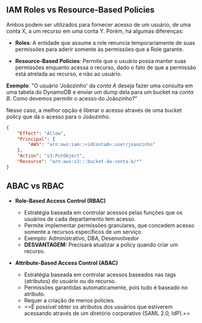 
## IAM Roles vs Resource-Based Policies
Ambos podem ser utilizados para fornecer acesso de um usuário, de uma conta X, a um recurso em uma conta Y. Porém, há algumas diferenças:

- **Roles**: A entidade que assume a role renuncia temporariamente de suas permissões para aderir somente às permissões que a Role garante.

- **Resource-Based Policies**: Permite que o usuário possa manter suas permissões enquanto acessa o recurso, dado o fato de que a permissão está atrelada ao recurso, e não ao usuário.

**Exemplo**: "O usuário 'Joãozinho' da _conta A_ deseja fazer uma consulta em uma tabela do DynamoDB e enviar um dump dela para um bucket na _conta B_.  Como devemos permitir o acesso do Joãozinho?"

Nesse caso, a melhor opção é liberar o acesso através de uma bucket policy que dá o acesso para o Joãozinho. 

```json
{ 
	"Effect": "Allow", 
	"Principal": { 
		"AWS": "arn:aws:iam::<idContaA>:user/joaozinho" 
	},
	"Action": "s3:PutObject",
	"Resource": "arn:aws:s3:::bucket-da-conta-b/*" 
}
```


## ABAC vs RBAC

- **Role-Based Access Control (RBAC)**
	- Estratégia baseada em controlar acessos pelas funções que os usuários de cada departamento tem acesso.
	- Permite implementar permissões granulares, que concedem acesso somente a recursos específicos de um serviço.
	- Exemplo: Administrativo, DBA, Desenvolvedor
	- **DESVANTAGEM:** Precisará atualizar a policy quando criar um recurso.

- **Attribute-Based Access Control (ABAC)**
	- Estratégia baseada em controlar acessos baseados nas tags (atributos) do usuário ou do recurso.
	- Permissões garantidas automaticamente, pois tudo é baseado no atributo.
	- Requer a criação de menos policies.
	- ==É possível obter os atributos dos usuários que estiverem acessando através de um diretório corporativo (SAML 2.0, IdP).==